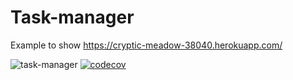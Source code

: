# Task-manager

Example to show https://cryptic-meadow-38040.herokuapp.com/

![task-manager](https://github.com/ilyasharipov/php-project-lvl4/workflows/task-manager/badge.svg)
[![codecov](https://codecov.io/gh/ilyasharipov/php-project-lvl4/branch/master/graph/badge.svg)](https://codecov.io/gh/ilyasharipov/php-project-lvl4)
